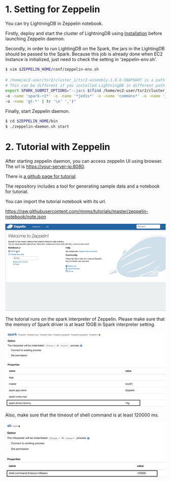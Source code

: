 # 1. Setting for Zeppelin

You can try LightningDB in Zeppelin notebook.

Firstly, deploy and start the cluster of LightningDB using [Installation](install-fbctl.md) before launching Zeppelin daemon.

Secondly, in order to run LightingDB on the Spark, the jars in the LightingDB should be passed to the Spark.
Because this job is already done when EC2 Instance is initialized, just need to check the setting in 'zeppelin-env.sh'.

``` bash
$ vim $ZEPPELIN_HOME/conf/zeppelin-env.sh 

# /home/ec2-user/tsr2/cluster_1/tsr2-assembly-1.0.0-SNAPSHOT is a path in which LightningDB is installed using fbctl.
# This can be different if you installed LightningDB in different path.
export SPARK_SUBMIT_OPTIONS="--jars $(find /home/ec2-user/tsr2/cluster_1/tsr2-assembly-1.0.0-SNAPSHOT/lib -name 'tsr2*' \
-o -name 'spark-r2*' -o -name '*jedis*' -o -name 'commons*' -o -name 'jdeferred*' -o -name 'geospark*' \
-o -name 'gt-*' | tr '\n' ',')"
```

Finally, start Zeppelin daemon.

```bash
$ cd $ZEPPELIN_HOME/bin
$ ./zeppelin-daemon.sh start
```

# 2. Tutorial with Zeppelin

After starting zeppelin daemon, you can access zeppelin UI using browser. The url is [https://your-server-ip:8080](https://your-server-ip:8080).


There is [a github page for tutorial](https://github.com/mnms/tutorials).

The repository includes a tool for generating sample data and a notebook for tutorial.

You can import the tutorial notebook with its url.

https://raw.githubusercontent.com/mnms/tutorials/master/zeppelin-notebook/note.json

![import notebook](images/import_notebook.gif)

The tutorial runs on the spark interpreter of Zeppelin.
Please make sure that the memory of Spark driver is at least 10GB in Spark interpreter setting.

![spark driver memory](images/spark-interpreter.png)

Also, make sure that the timeout of shell command is at least 120000 ms.

![Shell timeout](images/shell-timeout.png)
